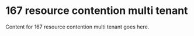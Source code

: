 # 167 resource contention multi tenant

Content for 167 resource contention multi tenant goes here.
